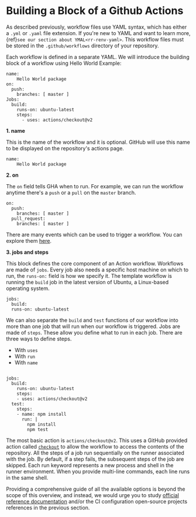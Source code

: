 # Building a Block of a Github Actions

As described previously, workflow files use YAML syntax, which has either a `.yml` or `.yaml` file extension. If you're new to YAML and want to learn more, {ref}`see our section about YMAL<rr-renv-yaml>`. This workflow files must be stored in the `.github/workflows` directory of your repository.

Each workflow is defined in a separate YAML. We will introduce the building block of a workflow using Hello World Example:

```
name:
    Hello World package
on:
  push:
    branches: [ master ]
Jobs:
  build:
    runs-on: ubuntu-latest
    steps:
      - uses: actions/checkout@v2
```  

**1. name**

This is the name of the workflow and it is optional. GitHub will use this name to be displayed on the repository's actions page.
```
name:
    Hello World package
```

**2. on**

The `on` field tells GHA when to run. For example, we can run the workflow anytime there's a `push` or a `pull` on the `master` branch.
```
on:
  push:
    branches: [ master ]
  pull_request:
    branches: [ master ]
```
There are many events which can be used to trigger a workflow. You can explore them [here](https://docs.github.com/en/free-pro-team@latest/actions/reference/workflow-syntax-for-github-actions).

**3. jobs and steps**

This block defines the core component of an Action workflow. Workflows are made of `jobs`. Every job also needs a specific host machine on which to run, the `runs-on:` field is how we specify it. The template workflow is running the `build` job in the latest version of Ubuntu, a Linux-based operating system.

```
jobs:
  build:
  runs-on: ubuntu-latest
```

We can also separate the `build` and `test` functions of our workflow into more than one job that will run when our workflow is triggered. Jobs are made of `steps`. These allow you define what to run in each job. There are three ways to define steps.

- With `uses`
- With `run`
- With `name`

```

jobs:
  build:
    runs-on: ubuntu-latest
    steps:
    - uses: actions/checkout@v2
  test:
    steps:
    - name: npm install
      run: |
        npm install
        npm test
```

The most basic action is `actions/checkout@v2`. This uses a GitHub provided action called [`checkout`](https://github.com/actions/checkout) to allow the workflow to access the contents of the repository. All the steps of a job run sequentially on the runner associated with the job. By default, if a step fails, the subsequent steps of the job are skipped. Each run keyword represents a new process and shell in the runner environment. When you provide multi-line commands, each line runs in the same shell.

Providing a comprehensive guide of all the available options is beyond the scope of this overview, and instead, we would urge you to study [official reference documentation](https://docs.github.com/en/actions/reference/workflow-syntax-for-github-actions) and/or the CI configuration open-source projects references in the previous section.

